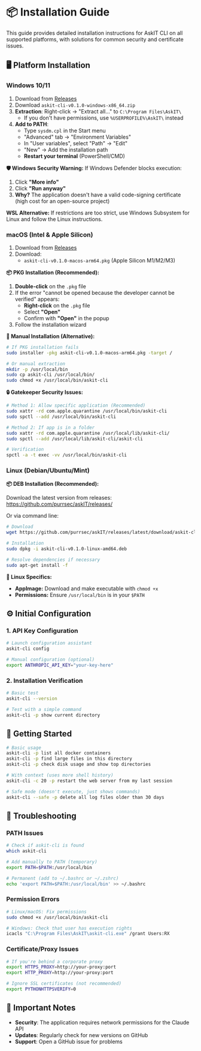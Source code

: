 # 📦 Installation Guide

This guide provides detailed installation instructions for AskIT CLI on all supported platforms, with solutions for common security and certificate issues.

## 🖥️ Platform Installation

### Windows 10/11

1. Download from [Releases](https://github.com/purrsec/askIT/releases/latest)
2. Download `askit-cli-v0.1.0-windows-x86_64.zip`
3. **Extraction**: Right-click → "Extract all..." to `C:\Program Files\AskIT\`
   - If you don't have permissions, use `%USERPROFILE%\AskIT\` instead
4. **Add to PATH**:
   - Type `sysdm.cpl` in the Start menu
   - "Advanced" tab → "Environment Variables"
   - In "User variables", select "Path" → "Edit"
   - "New" → Add the installation path
   - **Restart your terminal** (PowerShell/CMD)

**🛡️ Windows Security Warning:**
If Windows Defender blocks execution:
1. Click **"More info"**
2. Click **"Run anyway"**
3. **Why?** The application doesn't have a valid code-signing certificate (high cost for an open-source project)

**WSL Alternative:**
If restrictions are too strict, use Windows Subsystem for Linux and follow the Linux instructions.

### macOS (Intel & Apple Silicon)

1. Download from [Releases](https://github.com/purrsec/askIT/releases/)
2. Download:
   - `askit-cli-v0.1.0-macos-arm64.pkg` (Apple Silicon M1/M2/M3)

**📦 PKG Installation (Recommended):**
1. **Double-click** on the `.pkg` file
2. If the error "cannot be opened because the developer cannot be verified" appears:
   - **Right-click** on the `.pkg` file
   - Select **"Open"**
   - Confirm with **"Open"** in the popup
3. Follow the installation wizard

**🔧 Manual Installation (Alternative):**
```bash
# If PKG installation fails
sudo installer -pkg askit-cli-v0.1.0-macos-arm64.pkg -target /

# Or manual extraction
mkdir -p /usr/local/bin
sudo cp askit-cli /usr/local/bin/
sudo chmod +x /usr/local/bin/askit-cli
```

**🔒 Gatekeeper Security Issues:**
```bash
# Method 1: Allow specific application (Recommended)
sudo xattr -rd com.apple.quarantine /usr/local/bin/askit-cli
sudo spctl --add /usr/local/bin/askit-cli

# Method 2: If app is in a folder
sudo xattr -rd com.apple.quarantine /usr/local/lib/askit-cli/
sudo spctl --add /usr/local/lib/askit-cli/askit-cli

# Verification
spctl -a -t exec -vv /usr/local/bin/askit-cli
```

### Linux (Debian/Ubuntu/Mint)

**📦 DEB Installation (Recommended):**

Download the latest version from releases: https://github.com/purrsec/askIT/releases/

Or via command line:
```bash
# Download
wget https://github.com/purrsec/askIT/releases/latest/download/askit-cli-v0.1.0-linux-amd64.deb
```

```bash
# Installation
sudo dpkg -i askit-cli-v0.1.0-linux-amd64.deb

# Resolve dependencies if necessary
sudo apt-get install -f
```

**🐧 Linux Specifics:**
- **AppImage:** Download and make executable with `chmod +x`
- **Permissions:** Ensure `/usr/local/bin` is in your `$PATH`

## ⚙️ Initial Configuration

### 1. API Key Configuration

```bash
# Launch configuration assistant
askit-cli config

# Manual configuration (optional)
export ANTHROPIC_API_KEY="your-key-here"
```

### 2. Installation Verification

```bash
# Basic test
askit-cli --version

# Test with a simple command
askit-cli -p show current directory
```

## 🚀 Getting Started

```bash
# Basic usage
askit-cli -p list all docker containers
askit-cli -p find large files in this directory
askit-cli -p check disk usage and show top directories

# With context (uses more shell history)
askit-cli -c 20 -p restart the web server from my last session

# Safe mode (doesn't execute, just shows commands)
askit-cli --safe -p delete all log files older than 30 days
```

## 🔧 Troubleshooting

### PATH Issues
```bash
# Check if askit-cli is found
which askit-cli

# Add manually to PATH (temporary)
export PATH=$PATH:/usr/local/bin

# Permanent (add to ~/.bashrc or ~/.zshrc)
echo 'export PATH=$PATH:/usr/local/bin' >> ~/.bashrc
```

### Permission Errors
```bash
# Linux/macOS: Fix permissions
sudo chmod +x /usr/local/bin/askit-cli

# Windows: Check that user has execution rights
icacls "C:\Program Files\AskIT\askit-cli.exe" /grant Users:RX
```

### Certificate/Proxy Issues
```bash
# If you're behind a corporate proxy
export HTTPS_PROXY=http://your-proxy:port
export HTTP_PROXY=http://your-proxy:port

# Ignore SSL certificates (not recommended)
export PYTHONHTTPSVERIFY=0
```

## 📝 Important Notes

- **Security**: The application requires network permissions for the Claude API
- **Updates**: Regularly check for new versions on GitHub
- **Support**: Open a GitHub issue for problems
